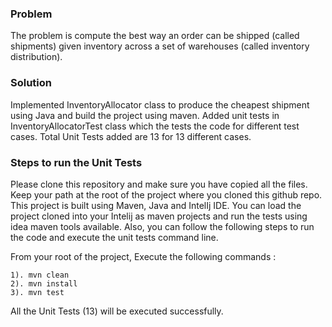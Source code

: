

### Problem

The problem is compute the best way an order can be shipped (called shipments) given inventory across a set of warehouses (called inventory distribution). 

### Solution

Implemented InventoryAllocator class to produce the cheapest shipment using Java and build the project using maven. Added unit tests in InventoryAllocatorTest class which the tests the code for different test cases. Total Unit Tests added are 13 for 13 different cases.

### Steps to run the Unit Tests

Please clone this repository and make sure you have copied all the files. Keep your path at the root of the project where you cloned this github repo. This project is built using Maven, Java and IntelIj IDE. You can load the project cloned into your Intelij as maven projects and run the tests using idea maven tools available. Also, you can follow the following steps to run the code and execute the unit tests command line.

From your root of the project, Execute the following commands :
	
	1). mvn clean
	2). mvn install
	3). mvn test

All the Unit Tests (13) will be executed successfully.